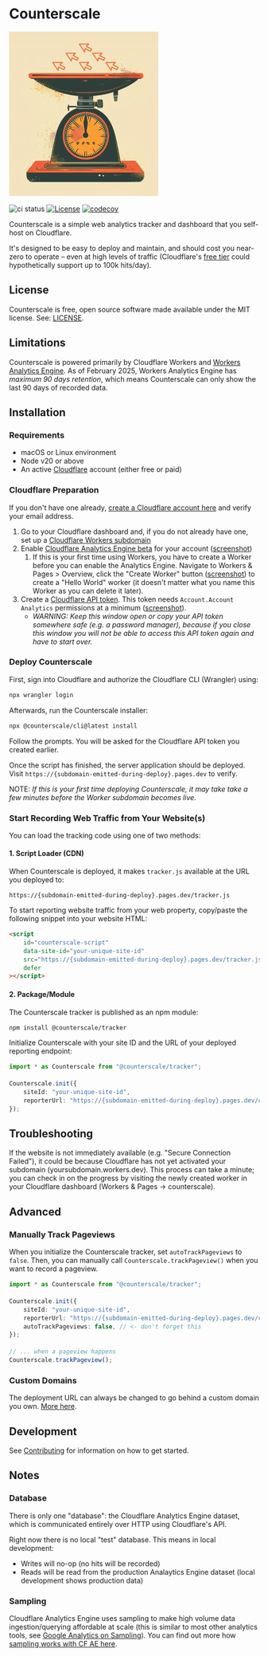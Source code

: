 # Counterscale

![](/packages/server/public/counterscale-logo-300x300.webp)

![ci status](https://github.com/benvinegar/counterscale/actions/workflows/ci.yaml/badge.svg)
[![License](https://img.shields.io/github/license/benvinegar/counterscale)](https://github.com/benvinegar/counterscale/blob/master/LICENSE)
[![codecov](https://codecov.io/gh/benvinegar/counterscale/graph/badge.svg?token=NUHURNB682)](https://codecov.io/gh/benvinegar/counterscale)

Counterscale is a simple web analytics tracker and dashboard that you self-host on Cloudflare.

It's designed to be easy to deploy and maintain, and should cost you near-zero to operate – even at high levels of traffic (Cloudflare's [free tier](https://developers.cloudflare.com/workers/platform/pricing/#workers) could hypothetically support up to 100k hits/day).

## License

Counterscale is free, open source software made available under the MIT license. See: [LICENSE](LICENSE).

## Limitations

Counterscale is powered primarily by Cloudflare Workers and [Workers Analytics Engine](https://developers.cloudflare.com/analytics/analytics-engine/). As of February 2025, Workers Analytics Engine has _maximum 90 days retention_, which means Counterscale can only show the last 90 days of recorded data.

## Installation

### Requirements

* macOS or Linux environment
* Node v20 or above
* An active [Cloudflare](https://cloudflare.com) account (either free or paid)

### Cloudflare Preparation

If you don't have one already, [create a Cloudflare account here](https://dash.cloudflare.com/sign-up) and verify your email address.

1. Go to your Cloudflare dashboard and, if you do not already have one, set up a [Cloudflare Workers subdomain](https://developers.cloudflare.com/workers/configuration/routing/workers-dev/)
1. Enable [Cloudflare Analytics Engine beta](https://developers.cloudflare.com/analytics/analytics-engine/get-started/) for your account ([screenshot](https://github.com/benvinegar/counterscale/assets/4562878/ad1b5712-2344-4489-a684-685b876635d1))
    1. If this is your first time using Workers, you have to create a Worker before you can enable the Analytics Engine. Navigate to Workers & Pages > Overview, click the "Create Worker" button ([screenshot](./docs/create-worker.png)) to create a "Hello World" worker (it doesn't matter what you name this Worker as you can delete it later).
1. Create a [Cloudflare API token](https://developers.cloudflare.com/fundamentals/api/get-started/create-token/). This token needs `Account.Account Analytics` permissions at a minimum ([screenshot](./docs/api-token.png)).
    - _WARNING: Keep this window open or copy your API token somewhere safe (e.g. a password manager), because if you close this window you will not be able to access this API token again and have to start over._

### Deploy Counterscale

First, sign into Cloudflare and authorize the Cloudflare CLI (Wrangler) using:

```bash
npx wrangler login
```

Afterwards, run the Counterscale installer:

```bash
npx @counterscale/cli@latest install
```

Follow the prompts. You will be asked for the Cloudflare API token you created earlier.

Once the script has finished, the server application should be deployed. Visit `https://{subdomain-emitted-during-deploy}.pages.dev` to verify.

NOTE: _If this is your first time deploying Counterscale, it may take take a few minutes before the Worker subdomain becomes live._

### Start Recording Web Traffic from Your Website(s)

You can load the tracking code using one of two methods:

#### 1. Script Loader (CDN)

When Counterscale is deployed, it makes `tracker.js` available at the URL you deployed to:

```
https://{subdomain-emitted-during-deploy}.pages.dev/tracker.js
```

To start reporting website traffic from your web property, copy/paste the following snippet into your website HTML:

```html
<script
    id="counterscale-script"
    data-site-id="your-unique-site-id"
    src="https://{subdomain-emitted-during-deploy}.pages.dev/tracker.js"
    defer
></script>
```

#### 2. Package/Module

The Counterscale tracker is published as an npm module:

```bash
npm install @counterscale/tracker
```

Initialize Counterscale with your site ID and the URL of your deployed reporting endpoint:

```typescript
import * as Counterscale from "@counterscale/tracker";

Counterscale.init({
    siteId: "your-unique-site-id",
    reporterUrl: "https://{subdomain-emitted-during-deploy}.pages.dev/collect",
});
```

## Troubleshooting

If the website is not immediately available (e.g. "Secure Connection Failed"), it could be because Cloudflare has not yet activated your subdomain (yoursubdomain.workers.dev). This process can take a minute; you can check in on the progress by visiting the newly created worker in your Cloudflare dashboard (Workers & Pages → counterscale).

## Advanced

### Manually Track Pageviews

When you initialize the Counterscale tracker, set `autoTrackPageviews` to `false`. Then, you can manually call `Counterscale.trackPageview()` when you want to record a pageview.

```typescript
import * as Counterscale from "@counterscale/tracker";

Counterscale.init({
    siteId: "your-unique-site-id",
    reporterUrl: "https://{subdomain-emitted-during-deploy}.pages.dev/collect",
    autoTrackPageviews: false, // <- don't forget this
});

// ... when a pageview happens
Counterscale.trackPageview();
```

### Custom Domains

The deployment URL can always be changed to go behind a custom domain you own. [More here](https://developers.cloudflare.com/workers/configuration/routing/custom-domains/).

## Development

See [Contributing](CONTRIBUTING.md) for information on how to get started.

## Notes

### Database

There is only one "database": the Cloudflare Analytics Engine dataset, which is communicated entirely over HTTP using Cloudflare's API.

Right now there is no local "test" database. This means in local development:

- Writes will no-op (no hits will be recorded)
- Reads will be read from the production Analaytics Engine dataset (local development shows production data)

### Sampling

Cloudflare Analytics Engine uses sampling to make high volume data ingestion/querying affordable at scale (this is similar to most other analytics tools, see [Google Analytics on Sampling](https://support.google.com/analytics/answer/2637192?hl=en#zippy=%2Cin-this-article)). You can find out more how [sampling works with CF AE here](https://developers.cloudflare.com/analytics/analytics-engine/sampling/).
